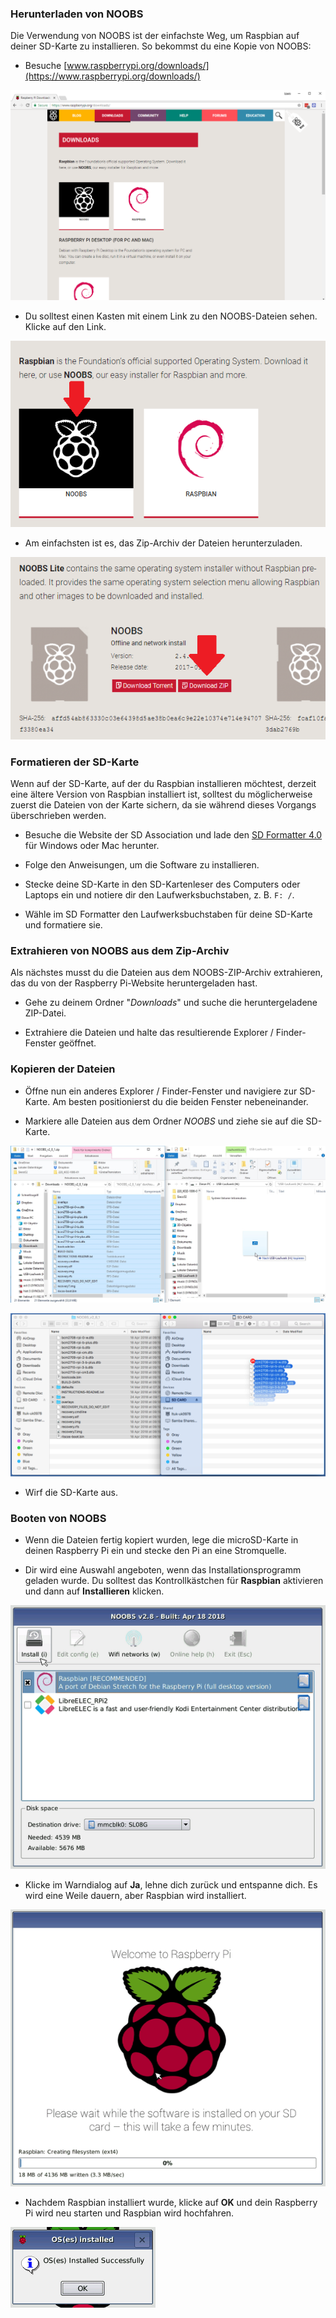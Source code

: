 ### Herunterladen von NOOBS

Die Verwendung von NOOBS ist der einfachste Weg, um Raspbian auf deiner SD-Karte zu installieren. So bekommst du eine Kopie von NOOBS:

+ Besuche [www.raspberrypi.org/downloads/](https://www.raspberrypi.org/downloads/)

![Download Seite](images/downloads-page.png)

+ Du solltest einen Kasten mit einem Link zu den NOOBS-Dateien sehen. Klicke auf den Link.

![Klicke auf NOOBS](images/click-noobs.png)

+ Am einfachsten ist es, das Zip-Archiv der Dateien herunterzuladen.

![Zip herunterladen](images/download-zip.png)

### Formatieren der SD-Karte

Wenn auf der SD-Karte, auf der du Raspbian installieren möchtest, derzeit eine ältere Version von Raspbian installiert ist, solltest du möglicherweise zuerst die Dateien von der Karte sichern, da sie während dieses Vorgangs überschrieben werden.

+ Besuche die Website der SD Association und lade den [SD Formatter 4.0](https://www.sdcard.org/downloads/formatter_4/index.html) für Windows oder Mac herunter.

+ Folge den Anweisungen, um die Software zu installieren.

+ Stecke deine SD-Karte in den SD-Kartenleser des Computers oder Laptops ein und notiere dir den Laufwerksbuchstaben, z. B. `F: /`.

+ Wähle im SD Formatter den Laufwerksbuchstaben für deine SD-Karte und formatiere sie.

### Extrahieren von NOOBS aus dem Zip-Archiv

Als nächstes musst du die Dateien aus dem NOOBS-ZIP-Archiv extrahieren, das du von der Raspberry Pi-Website heruntergeladen hast.

+ Gehe zu deinem Ordner "*Downloads*" und suche die heruntergeladene ZIP-Datei.

+ Extrahiere die Dateien und halte das resultierende Explorer / Finder-Fenster geöffnet.

### Kopieren der Dateien

+ Öffne nun ein anderes Explorer / Finder-Fenster und navigiere zur SD-Karte. Am besten positionierst du die beiden Fenster nebeneinander.

+ Markiere alle Dateien aus dem Ordner *NOOBS* und ziehe sie auf die SD-Karte.

![kopieren in Windows](images/copy3.png)

![kopieren in mac-os](images/macos_copy.png)

+ Wirf die SD-Karte aus.

### Booten von NOOBS

+ Wenn die Dateien fertig kopiert wurden, lege die microSD-Karte in deinen Raspberry Pi ein und stecke den Pi an eine Stromquelle.

+ Dir wird eine Auswahl angeboten, wenn das Installationsprogramm geladen wurde. Du solltest das Kontrollkästchen für **Raspbian** aktivieren und dann auf **Installieren** klicken.

![Installieren](images/install.png)

+ Klicke im Warndialog auf **Ja**, lehne dich zurück und entspanne dich. Es wird eine Weile dauern, aber Raspbian wird installiert.

![installieren](images/installing.png)

+ Nachdem Raspbian installiert wurde, klicke auf **OK** und dein Raspberry Pi wird neu starten und Raspbian wird hochfahren.

![Installation abgeschlossen](images/installed.png)